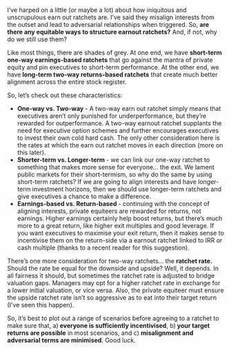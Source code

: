 <p>I&#8217;ve harped on a little (or maybe a lot) about how iniquitous and unscrupulous earn out ratchets are. I&#8217;ve said they misalign interests from the outset and lead to adversarial relationships when triggered. So, <strong>are there any equitable ways to structure earnout ratchets?</strong> And, if not, why do we still use them?</p><p>Like most things, there are shades of grey. At one end, we have <strong>short-term one-way earnings-based ratchets</strong> that go against the mantra of private equity and pin executives to short-term performance. At the other end, we have<strong> long-term two-way returns-based ratchets</strong> that create much better alignment across the entire stock register.</p><p>So, let&#8217;s check out these characteristics:</p><ul><li><strong>One-way vs. Two-way </strong>- A two-way earn out ratchet simply means that executives aren&#8217;t only punished for underperformance, but they&#8217;re rewarded for outperformance. A two-way earnout ratchet supplants the need for executive option schemes and further encourages executives to invest their own cold hard cash. The only other consideration here is the rates at which the earn out ratchet moves in each direction (more on this later).</li><li><strong>Shorter-term vs. Longer-term </strong>- we can link our one-way ratchet to something that makes more sense for everyone&#8230; the exit. We lament public markets for their short-termism, so why do the same by using short-term ratchets? If we are going to align interests and have longer-term investment horizons, then we should use longer-term ratchets and give executives a chance to make a difference.</li><li><strong>Earnings-based vs. Return-based </strong>- continuing with the concept of aligning interests, private equiteers are rewarded for returns, not earnings. Higher earnings certainly help boost returns, but there&#8217;s much more to a great return, like higher exit multiples and good leverage. If you want executives to maximise your exit return, then it makes sense to incentivise them on the return-side via a earnout ratchet linked to IRR or cash multiple (thanks to a recent reader for this suggestion).</li></ul><p>There&#8217;s one more consideration for two-way ratchets&#8230; the <strong>ratchet rate. </strong>Should the rate be equal for the downside and upside? Well, it depends. In all fairness it should, but sometimes the ratchet rate is adjusted to bridge valuation gaps. Managers may opt for a higher ratchet rate in exchange for a lower initial valuation, or vice versa. Also, the private equiteer must ensure the upside ratchet rate isn&#8217;t so aggressive as to eat into their target return (I&#8217;ve seen this happen).</p><p>So, it&#8217;s best to plot out a range of scenarios before agreeing to a ratchet to make sure that,  a)<strong> everyone is sufficiently incentivised</strong>, b)<strong> your target returns are possible</strong> in most scenarios, and c) <strong>misalignment and adversarial terms are minimised</strong>. Good luck.</p>
